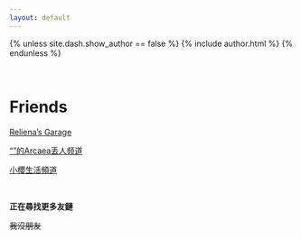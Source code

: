 ```yaml
---
layout: default
---
```


{% unless site.dash.show_author == false %}
 {% include author.html %}
{% endunless %}

<br>

# Friends

[Reliena’s Garage](https://blog.cyanoxygen.xyz/)

[“⁮”的Arcaea丢人频道](https://t.me/ArcaeaSucks)

[小櫻生活頻道](https://t.me/OoooooooAAAEAAIAU)

<br>

**正在尋找更多友鏈** 

~~我沒朋友~~


